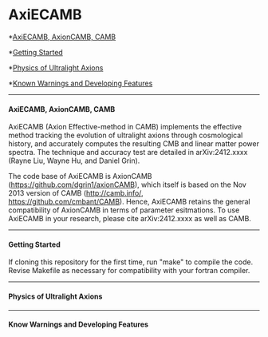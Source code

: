 # <a name="top"></a>AxiECAMB

*[AxiECAMB, AxionCAMB, CAMB](#intro)

*[Getting Started](#basics)

*[Physics of Ultralight Axions](#physics)

*[Known Warnings and Developing Features](#warnings)

----------------------------------------------------------------------
#### <a name="intro"></a>AxiECAMB, AxionCAMB, CAMB

AxiECAMB (Axion Effective-method in CAMB) implements the effective method tracking the evolution of ultralight axions through cosmological history, and accurately computes the resulting CMB and linear matter power spectra. The technique and accuracy test are detailed in arXiv:2412.xxxx (Rayne Liu, Wayne Hu, and Daniel Grin). 

The code base of AxiECAMB is AxionCAMB (https://github.com/dgrin1/axionCAMB), which itself is based on the Nov 2013 version of CAMB (http://camb.info/, https://github.com/cmbant/CAMB). Hence, AxiECAMB retains the general compatibility of AxionCAMB in terms of parameter esitmations. To use AxiECAMB in your research, please cite arXiv:2412.xxxx as well as CAMB.

----------------------------------------------------------------------
#### <a name="basics"></a>Getting Started

If cloning this repository for the first time, run "make" to compile the code. Revise Makefile as necessary for compatibility with your fortran compiler.

----------------------------------------------------------------------
#### <a name="physics"></a>Physics of Ultralight Axions

----------------------------------------------------------------------
#### <a name="warnings"></a>Know Warnings and Developing Features


